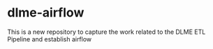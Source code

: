 # dlme-airflow
This is a new repository to capture the work related to the DLME ETL Pipeline and establish airflow
